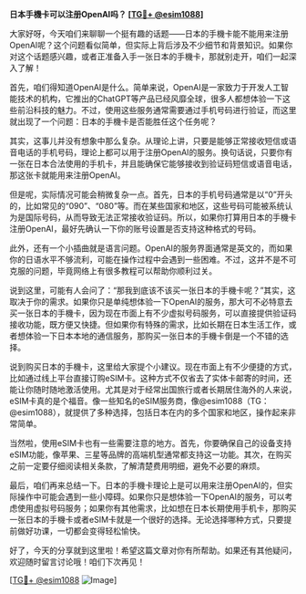 **日本手機卡可以注册OpenAI吗？ [[TG💪+ @esim1088](https://t.me/s/esim1088)]**

大家好呀，今天咱们来聊聊一个挺有趣的话题——日本的手機卡能不能用来注册OpenAI呢？这个问题看似简单，但实际上背后涉及不少细节和背景知识。如果你对这个话题感兴趣，或者正准备入手一张日本的手機卡，那就别走开，咱们一起深入了解！

首先，咱们得知道OpenAI是什么。简单来说，OpenAI是一家致力于开发人工智能技术的机构，它推出的ChatGPT等产品已经风靡全球，很多人都想体验一下这些前沿科技的魅力。不过，使用这些服务通常需要通过手机号码进行验证，而这里就出现了一个问题：日本的手機卡是否能胜任这个任务呢？

其实，这事儿并没有想象中那么复杂。从理论上讲，只要是能够正常接收短信或语音电话的手机号码，理论上都可以用于注册OpenAI的服务。换句话说，只要你有一张在日本合法使用的手机卡，并且能确保它能够接收到验证码短信或语音电话，那这张卡就能用来注册OpenAI。

但是呢，实际情况可能会稍微复杂一点。首先，日本的手机号码通常是以“0”开头的，比如常见的“090”、“080”等。而在某些国家和地区，这些号码可能被系统认为是国际号码，从而导致无法正常接收验证码。所以，如果你打算用日本的手機卡注册OpenAI，最好先确认一下你的账号设置是否支持这种格式的号码。

此外，还有一个小插曲就是语言问题。OpenAI的服务界面通常是英文的，而如果你的日语水平不够流利，可能在操作过程中会遇到一些困难。不过，这并不是不可克服的问题，毕竟网络上有很多教程可以帮助你顺利过关。

说到这里，可能有人会问了：“那我到底该不该买一张日本的手機卡呢？”其实，这取决于你的需求。如果你只是单纯想体验一下OpenAI的服务，那大可不必特意去买一张日本的手機卡，因为现在市面上有不少虚拟号码服务，可以直接提供验证码接收功能，既方便又快捷。但如果你有特殊的需求，比如长期在日本生活工作，或者想体验一下日本本地的通信服务，那购买一张日本的手機卡倒是一个不错的选择。

说到购买日本的手機卡，这里给大家提个小建议。现在市面上有不少便捷的方式，比如通过线上平台直接订购eSIM卡。这种方式不仅省去了实体卡邮寄的时间，还能让你随时随地激活使用。尤其是对于经常出国旅行或者长期居住海外的人来说，eSIM卡真的是个福音。像一些知名的eSIM服务商，像@esim1088（TG：@esim1088），就提供了多种选择，包括日本在内的多个国家和地区，操作起来非常简单。

当然啦，使用eSIM卡也有一些需要注意的地方。首先，你要确保自己的设备支持eSIM功能，像苹果、三星等品牌的高端机型通常都支持这一功能。其次，在购买之前一定要仔细阅读相关条款，了解清楚费用明细，避免不必要的麻烦。

最后，咱们再来总结一下。日本的手機卡理论上是可以用来注册OpenAI的，但实际操作中可能会遇到一些小障碍。如果你只是想体验一下OpenAI的服务，可以考虑使用虚拟号码服务；如果你有其他需求，比如想在日本长期使用手机卡，那购买一张日本的手機卡或者eSIM卡就是一个很好的选择。无论选择哪种方式，只要提前做好功课，一切都会变得轻松愉快。

好了，今天的分享就到这里啦！希望这篇文章对你有所帮助。如果还有其他疑问，欢迎随时留言讨论哦！咱们下次再见！

[[TG💪+ @esim1088](https://t.me/s/esim1088) ![Image](https://i.postimg.cc/4NQfJmqS/Snipaste-2025-05-13-00-14-12.png)]